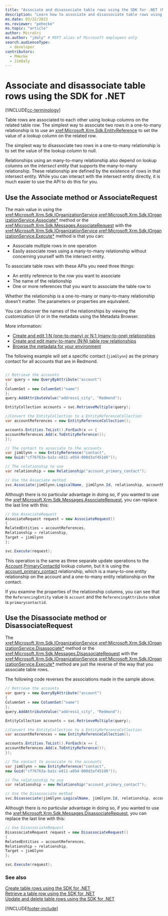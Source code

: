 ```yaml
---
title: "Associate and disassociate table rows using the SDK for .NET (Microsoft Dataverse) | Microsoft Docs" # Intent and product brand in a unique string of 43-59 chars including spaces
description: "Learn how to associate and disassociate table rows using the SDK for .NET" # 115-145 characters including spaces. This abstract displays in the search result.
ms.date: 03/22/2022
ms.reviewer: "pehecke"
ms.topic: "article"
author: MicroSri
ms.author: "jdaly" # MSFT alias of Microsoft employees only
search.audienceType: 
  - developer
contributors:
  - PHecke
  - JimDaly
---
```


# Associate and disassociate table rows using the SDK for .NET

[!INCLUDE[cc-terminology](../includes/cc-terminology.md)]

Table rows are associated to each other using lookup columns on the related table row. The simplest way to associate two rows in a one-to-many relationship is to use an <xref:Microsoft.Xrm.Sdk.EntityReference> to set the value of a lookup column on the related row.

The simplest way to disassociate two rows in a one-to-many relationship is to set the value of the lookup column to null.

Relationships using an many-to-many relationship also depend on lookup columns on the *intersect entity* that supports the many-to-many relationship. These relationship are defined by the existence of rows in that intersect entity. While you can interact with the intersect entity directly, it is much easier to use the API to do this for you.

## Use the Associate method or AssociateRequest

The main value in using the <xref:Microsoft.Xrm.Sdk.IOrganizationService>.<xref:Microsoft.Xrm.Sdk.IOrganizationService.Associate*> method or the <xref:Microsoft.Xrm.Sdk.Messages.AssociateRequest> with the <xref:Microsoft.Xrm.Sdk.IOrganizationService>.<xref:Microsoft.Xrm.Sdk.IOrganizationService.Execute*> method is that you can:

- Associate multiple rows in one operation
- Easily associate rows using a many-to-many relationship without concerning yourself with the intersect entity.

To associate table rows with these APIs you need three things:

- An entity reference to the row you want to associate
- The name of the relationship
- One or more references that you want to associate the table row to

Whether the relationship is a one-to-many or many-to-many relationship doesn't matter. The parameters or properties are equivalent.

You can discover the names of the relationships by viewing the customization UI or in the metadata using the Metadata Browser.

More information: 

- [Create and edit 1:N (one-to-many) or N:1 (many-to-one) relationships](../../../maker/data-platform/create-edit-1n-relationships.md)
- [Create and edit many-to-many (N:N) table row relationships](../../../maker/data-platform/create-edit-nn-relationships.md)
- [Browse the metadata for your environment](../browse-your-metadata.md)

The following example will set a specific contact (`jimGlynn`) as the primary contact for all accounts that are in Redmond.


```csharp

// Retrieve the accounts
var query = new QueryByAttribute("account")
{
ColumnSet = new ColumnSet("name")
};
query.AddAttributeValue("address1_city", "Redmond");

EntityCollection accounts = svc.RetrieveMultiple(query);

//Convert the EntityCollection to a EntityReferenceCollection
var accountReferences = new EntityReferenceCollection();

accounts.Entities.ToList().ForEach(x => {
accountReferences.Add(x.ToEntityReference());
});

// The contact to associate to the accounts
var jimGlynn = new EntityReference("contact", 
new Guid("cf76763a-ba1c-e811-a954-000d3af451d6"));

// The relationship to use
var relationship = new Relationship("account_primary_contact");

// Use the Associate method
svc.Associate(jimGlynn.LogicalName, jimGlynn.Id, relationship, accountReferences);
```
Although there is no particular advantage in doing so, if you wanted to use the <xref:Microsoft.Xrm.Sdk.Messages.AssociateRequest>, you can replace the last line with this:


```csharp
// Use AssociateRequest
AssociateRequest request = new AssociateRequest()
{
RelatedEntities = accountReferences,
Relationship = relationship,
Target = jimGlynn
};

svc.Execute(request);
```

This operation is the same as three separate update operations to the [Account](../reference/entities/account.md).[PrimaryContactId](../reference/entities/account.md#BKMK_PrimaryContactId) lookup column, but it is using the [account_primary_contact](../reference/entities/contact.md#BKMK_account_primary_contact) relationship, which is a many-to-one entity relationship on the account and a one-to-many entity relationship on the contact.

If you examine the properties of the relationship columns, you can see that the `ReferencingEntity` value is `account` and the `ReferencingAttribute` value is `primarycontactid`.


## Use the Disassociate method or DisassociateRequest

The <xref:Microsoft.Xrm.Sdk.IOrganizationService>.<xref:Microsoft.Xrm.Sdk.IOrganizationService.Disassociate*> method or the <xref:Microsoft.Xrm.Sdk.Messages.DisassociateRequest> with the <xref:Microsoft.Xrm.Sdk.IOrganizationService>.<xref:Microsoft.Xrm.Sdk.IOrganizationService.Execute*> method are just the reverse of the way that you associate table rows.

The following code reverses the associations made in the sample above.


```csharp
// Retrieve the accounts
var query = new QueryByAttribute("account")
{
ColumnSet = new ColumnSet("name")
};
query.AddAttributeValue("address1_city", "Redmond");

EntityCollection accounts = svc.RetrieveMultiple(query);

//Convert the EntityCollection to a EntityReferenceCollection
var accountReferences = new EntityReferenceCollection();

accounts.Entities.ToList().ForEach(x => {
accountReferences.Add(x.ToEntityReference());
});

// The contact to associate to the accounts
var jimGlynn = new EntityReference("contact", 
new Guid("cf76763a-ba1c-e811-a954-000d3af451d6"));

// The relationship to use
var relationship = new Relationship("account_primary_contact");

// Use the Disassociate method
svc.Disassociate(jimGlynn.LogicalName, jimGlynn.Id, relationship, accountReferences);
```
Although there is no particular advantage in doing so, if you wanted to use the <xref:Microsoft.Xrm.Sdk.Messages.DisassociateRequest>, you can replace the last line with this:

```csharp
// Use DisassociateRequest
DisassociateRequest request = new DisassociateRequest()
{
RelatedEntities = accountReferences,
Relationship = relationship,
Target = jimGlynn
};

svc.Execute(request);
```

### See also

[Create table rows using the SDK for .NET](entity-operations-create.md)<br />
[Retrieve a table row using the SDK for .NET](entity-operations-retrieve.md)<br />
[Update and delete table rows using the SDK for .NET](entity-operations-update-delete.md)<br />

[!INCLUDE[footer-include](../../../includes/footer-banner.md)]
